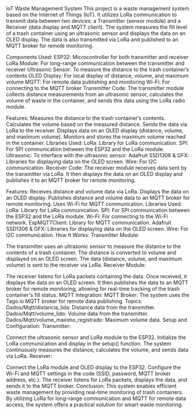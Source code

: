 IoT Waste Management System
This project is a waste management system based on the Internet of Things (IoT). It utilizes LoRa communication to transmit data between two devices: a Transmitter (sensor module) and a Receiver (data display and MQTT client). The system measures the fill level of a trash container using an ultrasonic sensor and displays the data on an OLED display. The data is also transmitted via LoRa and published to an MQTT broker for remote monitoring.

Components Used:
ESP32: Microcontroller for both transmitter and receiver
LoRa Module: For long-range communication between the transmitter and receiver
Ultrasonic Sensor: To measure the distance to the trash container’s contents
OLED Display: For local display of distance, volume, and maximum volume
MQTT: For remote data publishing and monitoring
Wi-Fi: For connecting to the MQTT broker
Transmitter Code:
The transmitter module collects distance measurements from an ultrasonic sensor, calculates the volume of waste in the container, and sends this data using the LoRa radio module.

Features:
Measures the distance to the trash container’s contents.
Calculates the volume based on the measured distance.
Sends the data via LoRa to the receiver.
Displays data on an OLED display (distance, volume, and maximum volume).
Monitors and stores the maximum volume reached in the container.
Libraries Used:
LoRa: Library for LoRa communication.
SPI: For SPI communication between the ESP32 and the LoRa module.
Ultrasonic: To interface with the ultrasonic sensor.
Adafruit SSD1306 & GFX: Libraries for displaying data on the OLED screen.
Wire: For I2C communication.
Receiver Code:
The receiver module receives data sent by the transmitter via LoRa. It then displays the data on an OLED display and publishes it to an MQTT broker for remote monitoring.

Features:
Receives distance and volume data via LoRa.
Displays the data on an OLED display.
Publishes distance and volume data to an MQTT broker for remote monitoring.
Uses Wi-Fi for MQTT communication.
Libraries Used:
LoRa: Library for LoRa communication.
SPI: For SPI communication between the ESP32 and the LoRa module.
Wi-Fi: For connecting to the Wi-Fi network.
EspMQTTClient: Library for MQTT communication.
Adafruit SSD1306 & GFX: Libraries for displaying data on the OLED screen.
Wire: For I2C communication.
How It Works:
Transmitter Module:

The transmitter uses an ultrasonic sensor to measure the distance to the contents of a trash container.
The distance is converted to volume and displayed on an OLED screen.
The data (distance, volume, and maximum volume) is sent to the receiver via LoRa.
Receiver Module:

The receiver listens for LoRa packets containing the data.
Once received, it displays the data on an OLED screen.
It then publishes the data to an MQTT broker for remote monitoring, allowing for real-time tracking of the trash container's fill status.
MQTT Integration:
MQTT Broker: The system uses the Tago.io MQTT broker for remote data publishing.
Topics:
Dados/Mqtt/distancia_lida: Distance data from the transmitter.
Dados/Mqtt/volume_lido: Volume data from the transmitter.
Dados/Mqtt/volume_maximo_registrado: Maximum volume data.
Setup and Configuration:
Transmitter:

Connect the ultrasonic sensor and LoRa module to the ESP32.
Initialize the LoRa communication and display in the setup() function.
The system continuously measures the distance, calculates the volume, and sends data via LoRa.
Receiver:

Connect the LoRa module and OLED display to the ESP32.
Configure the Wi-Fi and MQTT settings in the code (SSID, password, MQTT broker address, etc.).
The receiver listens for LoRa packets, displays the data, and sends it to the MQTT broker.
Conclusion:
This system enables efficient waste management by providing real-time monitoring of trash containers. By utilizing LoRa for long-range communication and MQTT for remote data access, the system offers a practical solution for smart waste monitoring.

